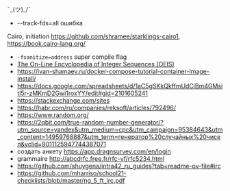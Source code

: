 ¯\_(ツ)_/¯

* --track-fds=all ошибка
  
Cairo, initiation https://github.com/shramee/starklings-cairo1, https://book.cairo-lang.org/    

* `-fsanitize=address` super compile flag
* [The On-Line Encyclopedia of Integer Sequences (OEIS)](https://oeis.org/)
* https://ivan-shamaev.ru/docker-compose-tutorial-container-image-install/  
* https://docs.google.com/spreadsheets/d/1aC5gSKkQkffmUdCiBm4GMsitl5r-zMKmD2Gwi1roxYY/edit#gid=2101605241
* https://stackexchange.com/sites
* https://habr.com/ru/companies/reksoft/articles/792496/ 
* https://www.random.org/
* https://2qbit.com/true-random-number-generator/?utm_source=yandex&utm_medium=cpc&utm_campaign=95384643&utm_content=14959768887&utm_term=генератор%20случайных%20чисел&yclid=9011125947744387071
* создать анкету https://app.dragnsurvey.com/en/login
* grammaire http://abcdrfc.free.fr/rfc-vf/rfc5234.html 
* https://github.com/shuygena/intra42_ru_guides?tab=readme-ov-file#irc
* https://github.com/mharriso/school21-checklists/blob/master/ng_5_ft_irc.pdf
